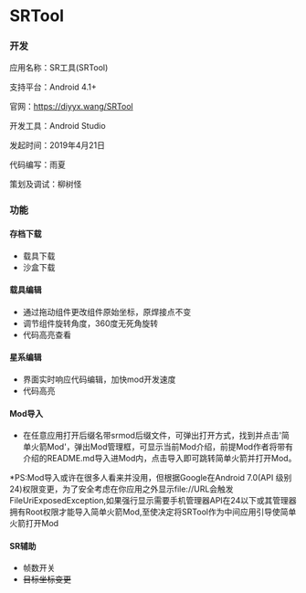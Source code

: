# SRTool

### 开发

应用名称：SR工具(SRTool)

支持平台：Android 4.1+

官网：https://diyyx.wang/SRTool

开发工具：Android Studio

发起时间：2019年4月21日

代码编写：雨夏

策划及调试：柳树怪

### 功能

#### 存档下载

* 载具下载
* 沙盒下载

#### 载具编辑

* 通过拖动组件更改组件原始坐标，原焊接点不变
* 调节组件旋转角度，360度无死角旋转
* 代码高亮查看

#### 星系编辑

* 界面实时响应代码编辑，加快mod开发速度
* 代码高亮

#### Mod导入

* 在任意应用打开后缀名带srmod后缀文件，可弹出打开方式，找到并点击'简单火箭Mod'，弹出Mod管理框，可显示当前Mod介绍，前提Mod作者将带有介绍的README.md导入进Mod内，点击导入即可跳转简单火箭并打开Mod。

*PS:Mod导入或许在很多人看来并没用，但根据Google在Android 7.0(API 级别24)权限变更，为了安全考虑在你应用之外显示file://URL会触发FileUriExposedException,如果强行显示需要手机管理器API在24以下或其管理器拥有Root权限才能导入简单火箭Mod,至使决定将SRTool作为中间应用引导使简单火箭打开Mod

#### SR辅助

* 帧数开关
* ~~目标坐标变更~~
